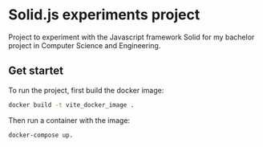 # Solid.js experiments project

Project to experiment with the Javascript framework Solid for my bachelor project in Computer Science and Engineering.

## Get startet

To run the project, first build the docker image:

```bash
docker build -t vite_docker_image .
```

Then run a container with the image:


```bash
docker-compose up.
```